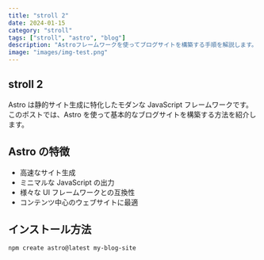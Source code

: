 ```yaml
---
title: "stroll 2"
date: 2024-01-15
category: "stroll"
tags: ["stroll", "astro", "blog"]
description: "Astroフレームワークを使ってブログサイトを構築する手順を解説します。"
image: "images/img-test.png"
---
```


## stroll 2

Astro は静的サイト生成に特化したモダンな JavaScript フレームワークです。このポストでは、Astro を使って基本的なブログサイトを構築する方法を紹介します。

## Astro の特徴

- 高速なサイト生成
- ミニマルな JavaScript の出力
- 様々な UI フレームワークとの互換性
- コンテンツ中心のウェブサイトに最適

## インストール方法

```bash
npm create astro@latest my-blog-site
```
